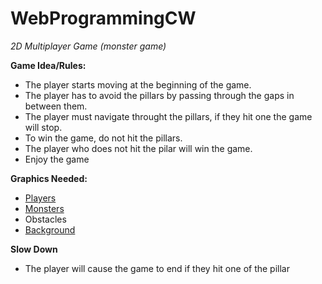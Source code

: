 # WebProgrammingCW
*2D Multiplayer Game (monster game)*

**Game Idea/Rules:**

- The player starts moving at the beginning of the game.
- The player has to avoid the pillars by passing through the gaps in between them.
- The player must navigate throught the pillars, if they hit one the game will stop.
- To win the game, do not hit the pillars. 
- The player who does not hit the pilar will win the game.
- Enjoy the game 

	
**Graphics Needed:**
- [Players](https://craftpix.net/freebies/assassin-mage-viking-free-pixel-art-game-heroes/)
- [Monsters](https://craftpix.net/freebies/free-golems-chibi-2d-game-sprites/)
- Obstacles
- [Background](https://craftpix.net/freebies/free-cartoon-forest-game-backgrounds/)

**Slow Down**
- The player will cause the game to end if they hit one of the pillar 
	
 
